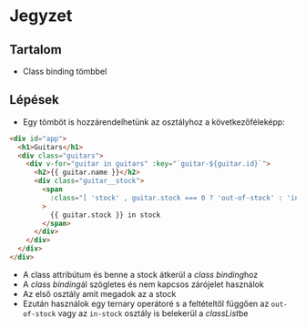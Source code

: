 # Jegyzet

## Tartalom

- Class binding tömbbel

## Lépések

- Egy tömböt is hozzárendelhetünk az osztályhoz a következőféleképp:

```html
<div id="app">
  <h1>Guitars</h1>
  <div class="guitars">
    <div v-for="guitar in guitars" :key="`guitar-${guitar.id}`">
      <h2>{{ guitar.name }}</h2>
      <div class="guitar__stock">
        <span
          :class="[ 'stock' , guitar.stock === 0 ? 'out-of-stock' : 'in-stock']"
        >
          {{ guitar.stock }} in stock
        </span>
      </div>
    </div>
  </div>
</div>
```

- A class attribútum és benne a stock átkerül a *class binding*hoz
- A *class binding*ál szögletes és nem kapcsos zárójelet használok
- Az első osztály amit megadok az a stock
- Ezután használok egy ternary operátoré s a feltételtől függően az `out-of-stock` vagy az `in-stock` osztály is belekerül a *classList*be

